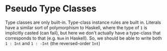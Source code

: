 # Pseudo Type Classes

Type classes are only built-in. Type-class instance rules are built in. Literals
have a similar sort of polymorphism to Haskell, where the type of `1` is
implicitly casted (can fail), but here we don't actually have a type-class that
corresponds to that (e.g. `Num` in Haskell). So, we should be able to write both
`1 : Int` and `1 : -Int` (the reversed-order `Int`)